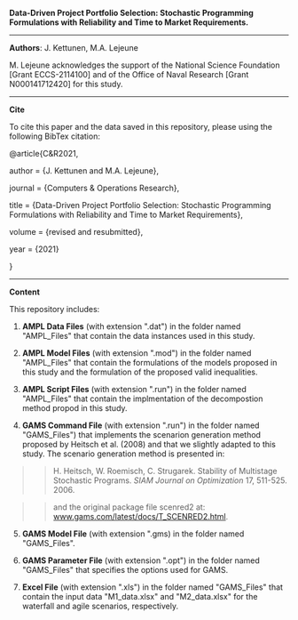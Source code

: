 **Data-Driven Project Portfolio Selection: Stochastic Programming Formulations with Reliability and Time to Market Requirements.**

<!-- blank line --> 
---- 
<!-- blank line --> 


**Authors**: J. Kettunen, M.A. Lejeune 

M. Lejeune acknowledges the support of the National Science Foundation [Grant ECCS-2114100] and of the Office of Naval Research [Grant N000141712420] for this study.

<!-- blank line --> 
---- 
<!-- blank line --> 

**Cite**

To cite this paper and the data saved in this repository, please  using the following BibTex citation: 

@article{C&R2021,
 
 author =        {J. Kettunen and M.A. Lejeune},

 journal =     {Computers \& Operations Research},

 title =         {Data-Driven Project Portfolio Selection: Stochastic Programming Formulations with Reliability and Time to Market Requirements},

volume =  {revised and resubmitted},

year =          {2021}

}  

<!-- blank line --> 
---- 
<!-- blank line --> 


**Content**

This repository includes:
1.   **AMPL Data Files** (with extension ".dat") in the folder named "AMPL_Files" that contain the data instances used in this study. 


2.	**AMPL Model Files** (with extension ".mod") in the folder named "AMPL_Files" that contain the formulations of the models proposed in this study and the formulation of the proposed valid inequalities. 

3.	**AMPL Script Files** (with extension ".run") in the folder named "AMPL_Files" that contain the implmentation of the decompostion method propod in this study. 

4.	**GAMS Command File** (with extension ".run") in the folder named "GAMS_Files") that implements the scenarion generation method proposed by Heitsch et al. (2008) and that we slightly adapted to this study. The scenario generation method is presented in:

>> H. Heitsch, W. Roemisch, C. Strugarek. Stability of Multistage Stochastic Programs. *SIAM Journal on Optimization* 17, 511-525. 2006.

>> and the original package file scenred2 at:
www.gams.com/latest/docs/T_SCENRED2.html.

5.	**GAMS Model File** (with extension ".gms) in the folder named "GAMS_Files". 

6.	**GAMS Parameter File** (with extension ".opt") in the folder named "GAMS_Files" that specifies the options used for GAMS. 

7.	**Excel File** (with extension ".xls") in the folder named "GAMS_Files" that contain the input data "M1_data.xlsx" and "M2_data.xlsx" for the waterfall and agile scenarios, respectively.